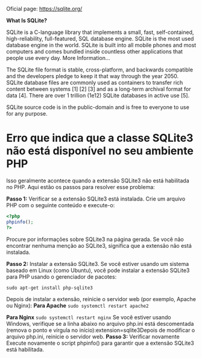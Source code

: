 Oficial page: https://sqlite.org/

**What Is SQLite?**

SQLite is a C-language library that implements a small, fast, self-contained, high-reliability, full-featured, SQL database engine. SQLite is the most used database engine in the world. SQLite is built into all mobile phones and most computers and comes bundled inside countless other applications that people use every day. More Information...

The SQLite file format is stable, cross-platform, and backwards compatible and the developers pledge to keep it that way through the year 2050. SQLite database files are commonly used as containers to transfer rich content between systems [1] [2] [3] and as a long-term archival format for data [4]. There are over 1 trillion (1e12) SQLite databases in active use [5].

SQLite source code is in the public-domain and is free to everyone to use for any purpose.

# Erro que indica que a classe SQLite3 não está disponível no seu ambiente PHP

Isso geralmente acontece quando a extensão SQLite3 não está habilitada no PHP.
Aqui estão os passos para resolver esse problema:

**Passo 1:** Verificar se a extensão SQLite3 está instalada.
Crie um arquivo PHP com o seguinte conteúdo e execute-o:

```php
<?php
phpinfo();
?>
```

Procure por informações sobre SQLite3 na página gerada. Se você não encontrar nenhuma menção ao SQLite3, significa que a extensão não está instalada.

**Passo 2:** Instalar a extensão SQLite3.
Se você estiver usando um sistema baseado em Linux (como Ubuntu), você pode instalar a extensão SQLite3 para PHP usando o gerenciador de pacotes:

```sudo apt-get install php-sqlite3```

Depois de instalar a extensão, reinicie o servidor web (por exemplo, Apache ou Nginx):
**Para Apache**
```sudo systemctl restart apache2 ```

**Para Nginx**
```sudo systemctl restart nginx```
Se você estiver usando Windows, verifique se a linha abaixo no arquivo php.ini está descomentada (remova o ponto e vírgula no início):extension=sqlite3Depois de modificar o arquivo php.ini, reinicie o servidor web.
**Passo 3:** Verificar novamente
Execute novamente o script phpinfo() para garantir que a extensão SQLite3 está habilitada.